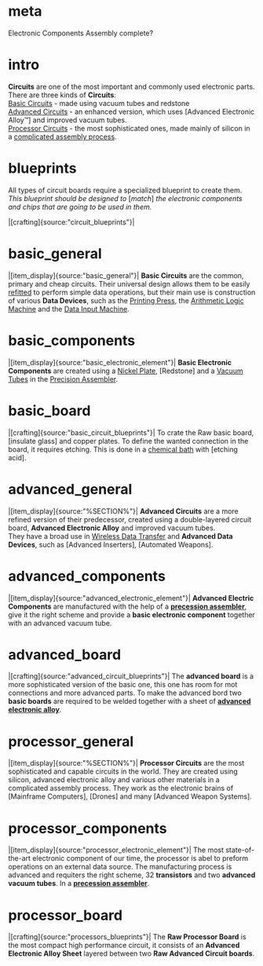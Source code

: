 # meta
Electronic Components
Assembly complete?

# intro
**Circuits** are one of the most important and commonly used electronic parts. 
There are three kinds of **Circuits**:  
[Basic Circuits](#basic_general) - made using vacuum tubes and redstone  
[Advanced Circuits](#advanced_general) - an enhanced version, which uses [Advanced Electronic Alloy™] and improved vacuum tubes.  
[Processor Circuits](#processor_general) - the most sophisticated ones, made mainly of silicon in a [complicated assembly process](precision_assembler).  

# blueprints
All types of circuit boards require a specialized blueprint to create them.  
*This blueprint should be designed to* [*match*] *the electronic components and chips that are going to be used in them.*  
  
|[crafting]{source:"circuit_blueprints"}|  


# basic_general
|[item_display]{source:"basic_general"}|
**Basic Circuits** are the common, primary and cheap circuits. 
Their universal design allows them to be easily [refitted](functional_circuits) to perform simple data operations, 
but their main use is construction of various **Data Devices**, such as 
the [Printing Press](printing_press), the [Arithmetic Logic Machine](arithmetic_logic_machine) and the [Data Input Machine](data_input_machine.md).

# basic_components
|[item_display]{source:"basic_electronic_element"}|
**Basic Electronic Components** are created using a [Nickel Plate](metalPress), [Redstone] and a [Vacuum Tubes](components#2) in the [Precision Assembler](precision_assembler).

# basic_board
|[crafting]{source:"basic_circuit_blueprints"}|
To crate the Raw basic board, [insulate glass] and copper plates. To define the wanted connection in the board, it requires etching.
This is done in a [chemical bath](chemical_bath.md) with [etching acid].

# advanced_general  
|[item_display]{source:"%SECTION%"}|
**Advanced Circuits** are a more refined version of their predecessor, created using a double-layered circuit board, **Advanced Electronic Alloy** and improved vacuum tubes.  
They have a broad use in [Wireless Data Transfer](radio_station) and **Advanced Data Devices**, such as [Advanced Inserters], [Automated Weapons].

# advanced_components
|[item_display]{source:"advanced_electronic_element"}|
**Advanced Electric Components** are manufactured with the help of a [**precession assembler**](precision_assembler.md), give it the right scheme and provide a **basic electronic component** together with an advanced vacuum tube.

# advanced_board
|[crafting]{source:"advanced_circuit_blueprints"}|
The **advanced board** is a more sophisticated version of the basic one, this one has room for mot connections and more advanced parts.
To make the advanced bord two **basic boards** are required to be welded together with a sheet of [**advanced electronic alloy**](AEL).

# processor_general  
|[item_display]{source:"%SECTION%"}|
**Processor Circuits** are the most sophisticated and capable circuits in the world. They are created using silicon, advanced
electronic alloy and various other materials in a complicated assembly process.
They work as the electronic brains of [Mainframe Computers], [Drones] and many [Advanced Weapon Systems]. 

# processor_components
|[item_display]{source:"processor_electronic_element"}|
The most state-of-the-art electronic component of our time, the processor is abel to preform operations on an external data source.
The manufacturing process is advanced and requiters the right scheme, 32 **transistors** and two **advanced vacuum tubes**. In a [**precession assembler**](precision_assembler.md).

# processor_board
|[crafting]{source:"processors_blueprints"}|
The **Raw Processor Board** is the most compact high performance circuit, it consists of an **Advanced Electronic Alloy Sheet** layered between two **Raw Advanced Circuit boards**.